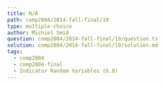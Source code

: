 ```yaml
---
title: N/A
path: comp2804/2014-fall-final/19
type: multiple-choice
author: Michiel Smid
question: comp2804/2014-fall-final/19/question.ts
solution: comp2804/2014-fall-final/19/solution.md
tags:
  - comp2804
  - comp2804-final
  - Indicator Random Variables (6.8)
---
```

